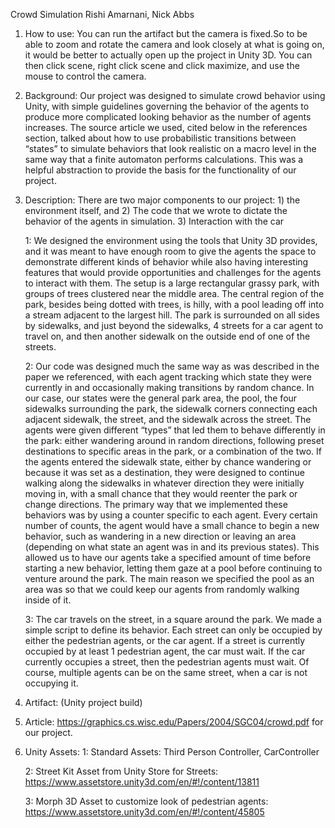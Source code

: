 Crowd Simulation
Rishi Amarnani, Nick Abbs
1. How to use: You can run the artifact but the camera is fixed.So to be able to zoom and rotate the camera and look closely at what is going on, it would be better to actually open up the project in Unity 3D. You can then click scene, right click scene and click maximize, and use the mouse to control the camera.
1.	Background: Our project was designed to simulate crowd behavior using Unity, with simple guidelines governing the behavior of the agents to produce more complicated looking behavior as the number of agents increases. The source article we used, cited below in the references section, talked about how to use probabilistic transitions between “states” to simulate behaviors that look realistic on a macro level in the same way that a finite automaton performs calculations. This was a helpful abstraction to provide the basis for the functionality of our project.

2.	Description: There are two major components to our project: 1) the environment itself, and 2) The code that we wrote to dictate the behavior of the agents in simulation. 3) Interaction with the car
	
	1: We designed the environment using the tools that Unity 3D provides, and it was meant to have enough room to give the agents the space to demonstrate different kinds of behavior while also having interesting features that would provide opportunities and challenges for the agents to interact with them. The setup is a large rectangular grassy park, with groups of trees clustered near the middle area. The central region of the park, besides being dotted with trees, is hilly, with a pool leading off into a stream adjacent to the largest hill. The park is surrounded on all sides by sidewalks, and just beyond the sidewalks, 4 streets for a car agent to travel on, and then another sidewalk on the outside end of one of the streets.
	
	2: Our code was designed much the same way as was described in the paper we referenced, with each agent tracking which state they were currently in and occasionally making transitions by random chance. In our case, our states were the general park area, the pool, the four sidewalks surrounding the park, the sidewalk corners connecting each adjacent sidewalk, the street, and the sidewalk across the street. The agents were given different “types” that led them to behave differently in the park: either wandering around in random directions, following preset destinations to specific areas in the park, or a combination of the two. If the agents entered the sidewalk state, either by chance wandering or because it was set as a destination, they were designed to continue walking along the sidewalks in whatever direction they were initially moving in, with a small chance that they would reenter the park or change directions. 
	The primary way that we implemented these behaviors was by using a counter specific to each agent. Every certain number of counts, the agent would have a small chance to begin a new behavior, such as wandering in a new direction or leaving an area (depending on what state an agent was in and its previous states). This allowed us to have our agents take a specified amount of time before starting a new behavior, letting them gaze at a pool before continuing to venture around the park. The main reason we specified the pool as an area was so that we could keep our agents from randomly walking inside of it.
  	
	3: The car travels on the street, in a square around the park. We made a simple script to define its behavior. Each street can only be occupied by either the pedestrian agents, or the car agent. If a street is currently occupied by at least 1 pedestrian agent, the car must wait. If the car currently occupies a street, then the pedestrian agents must wait. Of course, multiple agents can be on the same street, when a car is not occupying it. 


3.	Artifact: (Unity project build)

4.	Article: https://graphics.cs.wisc.edu/Papers/2004/SGC04/crowd.pdf for our project.

5.  Unity Assets:
  	1: Standard Assets: Third Person Controller, CarController
  
  	2: Street Kit Asset from Unity Store for Streets: https://www.assetstore.unity3d.com/en/#!/content/13811
  
  	3: Morph 3D Asset to customize look of pedestrian agents: https://www.assetstore.unity3d.com/en/#!/content/45805
